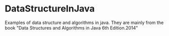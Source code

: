 # DataStructureInJava
Examples of data structure and algorithms in java. They are mainly from the book "Data Structures and Algorithms in Java 6th Edition.2014"
